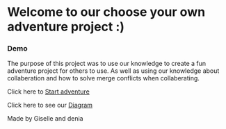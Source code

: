 # Welcome to our choose your own adventure project :)

### Demo 

The purpose of this project was to use our knowledge to create a fun adventure project for others to use. As well as using our knowledge  about collaberation and how to solve merge conflicts when collaberating. 

Click here to [Start adventure](situations/Start.md)

Click here to see our [Diagram](https://docs.google.com/drawings/d/1iRVqieBT7mSBUGexBANC4sIKbhMDbyS_XpZhan-dnC4/edit)

Made by Giselle and denia